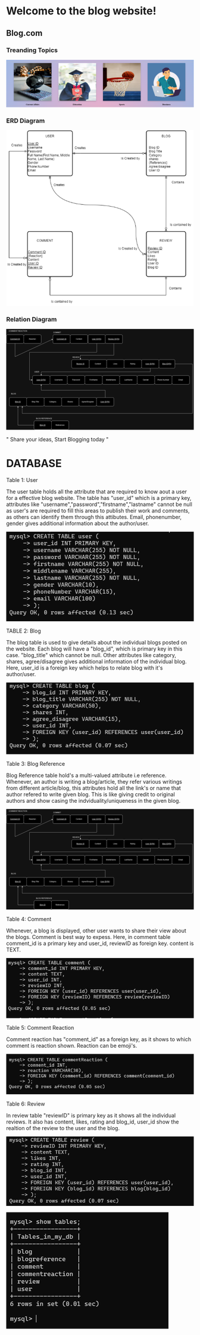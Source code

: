 # Welcome to the blog website!

## Blog.com

### Treanding Topics

![Trending Topics!](./images/Readme%20images/Screenshot%202024-10-30%20053730.png "Trending topics page")

### ERD Diagram

![ERD!](./images/Readme%20images/Assignment3_Dhyankumar_Patel_ER-Model.drawio.png "ERD diagram")

### Relation Diagram

![Relation!](./images/Readme%20images/Assignment-4(Relation).pdf.drawio.png "Relation of ERD")


" Share your ideas, Start Blogging today "

# DATABASE

Table 1: User

The user table holds all the attribute that are required to know aout a user for a effective blog website. The table has "user_id" which is a primary key, attributes like "username","password","firstname","lastname" cannot be null as user's are required to fill this areas to publish their work and comments, as others can identify them through this attibutes. Email, phonenumber, gender gives additional information about the author/user.

![user!](./images/Readme%20images/Database%20images/user.png "USER TABLE")

TABLE 2: Blog

The blog table is used to give details about the individual blogs posted on the website. Each blog will have a "blog_id", which is primary key in this case. "blog_title" which cannot be null. Other attributes like category, shares, agree/disagree gives additional information of the individual blog. Here, user_id is a foreign key which helps to relate blog with it's author/user.

![Blog!](./images/Readme%20images/Database%20images/blog.png "Blog Table")

Table 3: Blog Reference

Blog Reference table hold's a multi-valued attribute i.e reference. Whenever, an author is writing a blog/article, they refer various writings from different article/blog, this attributes hold all the link's or name that author refered to write given blog. This is like giving credit to original authors and show casing the indviduality/uniqueness in the given blog.

![Blog Reference!](./images/Readme%20images/Assignment-4(Relation).pdf.drawio.png "Blog Reference Table")

Table 4:  Comment

Whenever, a blog is displayed, other user wants to share their view about the blogs. Comment is best way to expess. Here, in comment table comment_id is a primary key and user_id, reviewID as foreign key. content is TEXT.

![Comment!](./images/Readme%20images/Database%20images/comment.png "Comment")

Table 5: Comment Reaction

Comment reaction has "comment_id" as a foreign key, as it shows to which comment is reaction shown. Reaction can be emoji's.

![Comment Reaction!](./images/Readme%20images/Database%20images/CR.png "Comment Reaction Table")

Table 6: Review

In review table "reviewID" is primary key as it shows all the individual reviews. It also has content, likes, rating and blog_id, user_id show the realtion of the review to the user and the blog.

![Review!](./images/Readme%20images/Database%20images/review.png "Review Table")

![Table!](./images/Readme%20images/Database%20images/tables.png "Table")